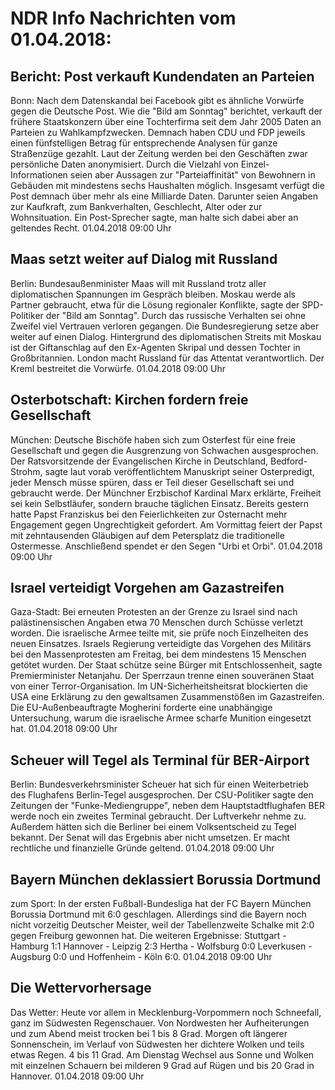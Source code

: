 # NDR Info Nachrichten vom 01.04.2018:


## Bericht: Post verkauft Kundendaten an Parteien
Bonn: Nach dem Datenskandal bei Facebook gibt es ähnliche Vorwürfe gegen die Deutsche Post. Wie die "Bild am Sonntag" berichtet, verkauft der frühere Staatskonzern über eine Tochterfirma seit dem Jahr 2005 Daten an Parteien zu Wahlkampfzwecken. Demnach haben CDU und FDP jeweils einen fünfstelligen Betrag für entsprechende Analysen für ganze Straßenzüge gezahlt. Laut der Zeitung werden bei den Geschäften zwar persönliche Daten anonymisiert. Durch die Vielzahl von Einzel-Informationen seien aber Aussagen zur "Parteiaffinität" von Bewohnern in Gebäuden mit mindestens sechs Haushalten möglich. Insgesamt verfügt die Post demnach über mehr als eine Milliarde Daten. Darunter seien Angaben zur Kaufkraft, zum Bankverhalten, Geschlecht, Alter oder zur Wohnsituation. Ein Post-Sprecher sagte, man halte sich dabei aber an geltendes Recht. 01.04.2018 09:00 Uhr 

## Maas setzt weiter auf Dialog mit Russland
Berlin:     Bundesaußenminister Maas will mit Russland trotz aller diplomatischen Spannungen im Gespräch bleiben. Moskau werde als Partner gebraucht, etwa für die Lösung regionaler Konflikte, sagte der SPD-Politiker der "Bild am Sonntag". Durch das russische Verhalten sei ohne Zweifel viel Vertrauen verloren gegangen. Die Bundesregierung setze aber weiter auf einen Dialog. Hintergrund des diplomatischen Streits mit Moskau ist der Giftanschlag auf den Ex-Agenten Skripal und dessen Tochter in Großbritannien. London macht Russland für das Attentat verantwortlich. Der Kreml bestreitet die Vorwürfe. 01.04.2018 09:00 Uhr 

## Osterbotschaft: Kirchen fordern freie Gesellschaft
München:  Deutsche Bischöfe haben sich zum Osterfest für eine freie Gesellschaft und gegen die Ausgrenzung von Schwachen ausgesprochen. Der Ratsvorsitzende der Evangelischen Kirche in Deutschland, Bedford-Strohm, sagte laut vorab veröffentlichtem Manuskript seiner Osterpredigt, jeder Mensch müsse spüren, dass er Teil dieser Gesellschaft sei und gebraucht werde. Der Münchner Erzbischof Kardinal Marx erklärte, Freiheit sei kein Selbstläufer, sondern brauche täglichen Einsatz. Bereits gestern hatte Papst Franziskus bei den Feierlichkeiten zur Osternacht mehr Engagement gegen Ungrechtigkeit gefordert. Am Vormittag feiert der Papst mit zehntausenden Gläubigen auf dem Petersplatz die traditionelle Ostermesse. Anschließend spendet er den Segen "Urbi et Orbi". 01.04.2018 09:00 Uhr 

## Israel verteidigt Vorgehen am Gazastreifen
Gaza-Stadt: Bei erneuten Protesten an der Grenze zu Israel sind nach palästinensischen Angaben etwa 70 Menschen durch Schüsse verletzt worden. Die israelische Armee teilte mit, sie prüfe noch Einzelheiten des neuen Einsatzes. Israels Regierung verteidigte das Vorgehen des Militärs bei den Massenprotesten am Freitag, bei dem mindestens 15 Menschen getötet wurden. Der Staat schütze seine Bürger mit Entschlossenheit, sagte Premierminister Netanjahu. Der Sperrzaun trenne einen souveränen Staat von einer Terror-Organisation. Im UN-Sicherheitsheitsrat blockierten die USA eine Erklärung zu den gewaltsamen Zusammenstößen im Gazastreifen. Die EU-Außenbeauftragte Mogherini forderte eine unabhängige Untersuchung, warum die israelische Armee scharfe Munition eingesetzt hat. 01.04.2018 09:00 Uhr 

## Scheuer will Tegel als Terminal für BER-Airport
Berlin:       Bundesverkehrsminister Scheuer hat sich für einen Weiterbetrieb des Flughafens Berlin-Tegel ausgesprochen. Der CSU-Politiker sagte den Zeitungen der "Funke-Mediengruppe", neben dem Hauptstadtflughafen BER werde noch ein zweites Terminal gebraucht. Der Luftverkehr nehme zu. Außerdem hätten sich die Berliner bei einem Volksentscheid zu Tegel bekannt. Der Senat will das Ergebnis aber nicht umsetzen. Er macht rechtliche und finanzielle Gründe geltend. 01.04.2018 09:00 Uhr 

## Bayern München deklassiert Borussia Dortmund
zum Sport: In der ersten Fußball-Bundesliga hat der FC Bayern München Borussia Dortmund mit 6:0 geschlagen. Allerdings sind die Bayern noch nicht vorzeitig Deutscher Meister, weil der Tabellenzweite Schalke mit 2:0 gegen Freiburg gewonnen hat. Die weiteren Ergebnisse:
Stuttgart - Hamburg         1:1
Hannover  - Leipzig         2:3
Hertha - Wolfsburg          0:0
Leverkusen - Augsburg    0:0
und     Hoffenheim - Köln 6:0. 01.04.2018 09:00 Uhr 

## Die Wettervorhersage
Das Wetter: Heute vor allem in Mecklenburg-Vorpommern noch Schneefall, ganz im Südwesten Regenschauer. Von Nordwesten her Aufheiterungen und zum Abend meist trocken bei 1 bis 8 Grad. Morgen oft längerer Sonnenschein, im Verlauf von Südwesten her dichtere Wolken und teils etwas Regen. 4 bis 11 Grad. Am Dienstag Wechsel aus Sonne und Wolken mit einzelnen Schauern bei milderen 9 Grad auf Rügen und bis 20 Grad in Hannover. 01.04.2018 09:00 Uhr 
